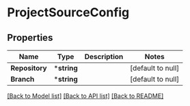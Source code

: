 # ProjectSourceConfig

## Properties
Name | Type | Description | Notes
------------ | ------------- | ------------- | -------------
**Repository** | ***string** |  | [default to null]
**Branch** | ***string** |  | [default to null]

[[Back to Model list]](../README.md#documentation-for-models) [[Back to API list]](../README.md#documentation-for-api-endpoints) [[Back to README]](../README.md)



